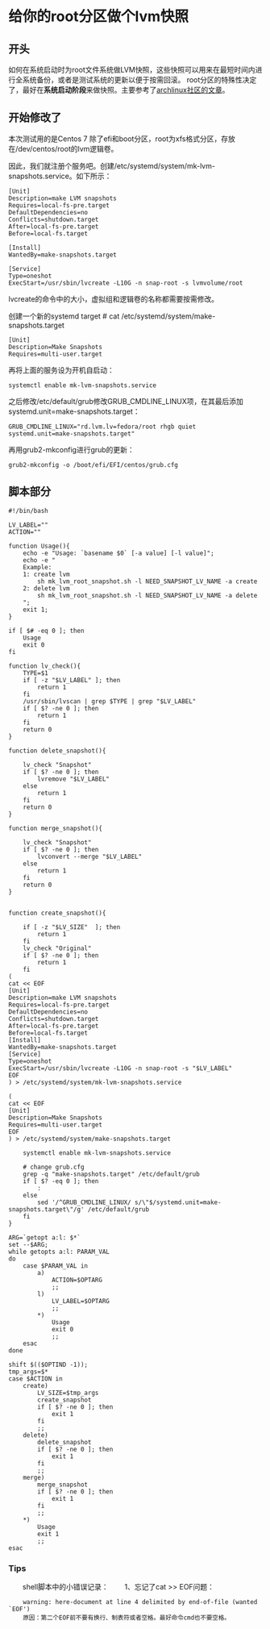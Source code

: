 # 给你的root分区做个lvm快照 #

## 开头 ##
如何在系统启动时为root文件系统做LVM快照，这些快照可以用来在最短时间内进行全系统备份，或者是测试系统的更新以便于按需回滚。
root分区的特殊性决定了，最好在**系统启动阶段**来做快照。主要参考了[archlinux社区的文章](https://wiki.archlinux.org/index.php/Create_root_filesystem_snapshots_with_LVM_(%E7%AE%80%E4%BD%93%E4%B8%AD%E6%96%87) "Create_root_filesystem_snapshots_with_LVM")。

## 开始修改了 ##
本次测试用的是Centos 7
除了efi和boot分区，root为xfs格式分区，存放在/dev/centos/root的lvm逻辑卷。

因此，我们就注册个服务吧。创建/etc/systemd/system/mk-lvm-snapshots.service。如下所示：

	[Unit]
	Description=make LVM snapshots
	Requires=local-fs-pre.target
	DefaultDependencies=no
	Conflicts=shutdown.target
	After=local-fs-pre.target
	Before=local-fs.target
	
	[Install]
	WantedBy=make-snapshots.target
	
	[Service]
	Type=oneshot
	ExecStart=/usr/sbin/lvcreate -L10G -n snap-root -s lvmvolume/root

lvcreate的命令中的大小，虚拟组和逻辑卷的名称都需要按需修改。

创建一个新的systemd target
	# cat /etc/systemd/system/make-snapshots.target

	[Unit]
	Description=Make Snapshots
	Requires=multi-user.target

再将上面的服务设为开机自启动：  

	systemctl enable mk-lvm-snapshots.service

之后修改/etc/default/grub修改GRUB_CMDLINE_LINUX项，在其最后添加systemd.unit=make-snapshots.target：
	
	GRUB_CMDLINE_LINUX="rd.lvm.lv=fedora/root rhgb quiet systemd.unit=make-snapshots.target"

再用grub2-mkconfig进行grub的更新：

	grub2-mkconfig -o /boot/efi/EFI/centos/grub.cfg

## 脚本部分 ##

	#!/bin/bash

	LV_LABEL=""
	ACTION=""

	function Usage(){
	    echo -e "Usage: `basename $0` [-a value] [-l value]";
	    echo -e "
		Example:
		1: create lvm
    		sh mk_lvm_root_snapshot.sh -l NEED_SNAPSHOT_LV_NAME -a create
		2: delete lvm
    		sh mk_lvm_root_snapshot.sh -l NEED_SNAPSHOT_LV_NAME -a delete
		";
    	exit 1;
	}

	if [ $# -eq 0 ]; then
	    Usage
	    exit 0
	fi

	function lv_check(){
	    TYPE=$1
	    if [ -z "$LV_LABEL" ]; then
	        return 1
	    fi
	    /usr/sbin/lvscan | grep $TYPE | grep "$LV_LABEL"
	    if [ $? -ne 0 ]; then
	        return 1
	    fi
	    return 0
	}
	
	function delete_snapshot(){
	
	    lv_check "Snapshot"
	    if [ $? -ne 0 ]; then
	        lvremove "$LV_LABEL"
	    else
	        return 1
	    fi
	    return 0
	}
	
	function merge_snapshot(){
	
	    lv_check "Snapshot"
	    if [ $? -ne 0 ]; then
	        lvconvert --merge "$LV_LABEL"
	    else
	        return 1
	    fi
	    return 0
	}
	
	
	function create_snapshot(){
	
	    if [ -z "$LV_SIZE"  ]; then
	        return 1
	    fi
	    lv_check "Original"
	    if [ $? -ne 0 ]; then
	        return 1
    	fi
	(
	cat << EOF 
	[Unit]
	Description=make LVM snapshots
	Requires=local-fs-pre.target
	DefaultDependencies=no
	Conflicts=shutdown.target
	After=local-fs-pre.target
	Before=local-fs.target
	[Install]
	WantedBy=make-snapshots.target
	[Service]
	Type=oneshot
	ExecStart=/usr/sbin/lvcreate -L10G -n snap-root -s "$LV_LABEL"
	EOF
	) > /etc/systemd/system/mk-lvm-snapshots.service

	(
	cat << EOF
	[Unit]
	Description=Make Snapshots
	Requires=multi-user.target
	EOF
	) > /etc/systemd/system/make-snapshots.target
	
		systemctl enable mk-lvm-snapshots.service
    
		# change grub.cfg
    	grep -q "make-snapshots.target" /etc/default/grub
    	if [ $? -eq 0 ]; then
    	    :
    	else
    	    sed '/^GRUB_CMDLINE_LINUX/ s/\"$/systemd.unit=make-snapshots.target\"/g' /etc/default/grub
    	fi
	}	

	ARG=`getopt a:l: $*`
	set --$ARG;
	while getopts a:l: PARAM_VAL
	do
    	case $PARAM_VAL in
    	    a)
    	        ACTION=$OPTARG
    	        ;;
    	    l)
    	        LV_LABEL=$OPTARG
    	        ;;
    	    *)
    	        Usage
    	        exit 0
    	        ;;
    	esac
	done

	shift $(($OPTIND -1));
    tmp_args=$*
	case $ACTION in
	    create)
			LV_SIZE=$tmp_args
	        create_snapshot
	        if [ $? -ne 0 ]; then
	            exit 1
	        fi
	        ;;
	    delete)
	        delete_snapshot
	        if [ $? -ne 0 ]; then
	            exit 1
	        fi
	        ;;
	    merge)
	        merge_snapshot
	        if [ $? -ne 0 ]; then
	            exit 1
	        fi
	        ;;
	    *)
	        Usage
	        exit 1
	        ;;
	esac


### Tips ###
　　shell脚本中的小错误记录：
　　1、忘记了cat >> EOF问题：

		warning: here-document at line 4 delimited by end-of-file (wanted `EOF')
		原因：第二个EOF前不要有换行、制表符或者空格。最好命令cmd也不要空格。